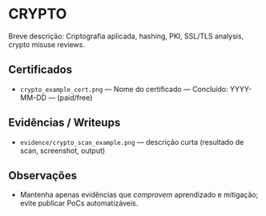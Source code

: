 # CRYPTO

Breve descrição: Criptografia aplicada, hashing, PKI, SSL/TLS analysis, crypto misuse reviews.

## Certificados
- `crypto_example_cert.png` — Nome do certificado — Concluído: YYYY-MM-DD — (paid/free)

## Evidências / Writeups
- `evidence/crypto_scan_example.png` — descrição curta (resultado de scan, screenshot, output)

## Observações
- Mantenha apenas evidências que *comprovem* aprendizado e mitigação; evite publicar PoCs automatizáveis.
